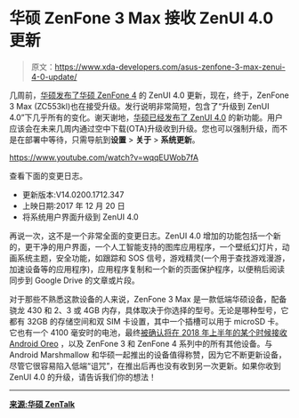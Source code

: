 # 华硕 ZenFone 3 Max 接收 ZenUI 4.0 更新

> 原文：<https://www.xda-developers.com/asus-zenfone-3-max-zenui-4-0-update/>

几周前，[华硕发布了华硕 ZenFone 4](https://www.xda-developers.com/asus-zenui-4-0-zenfone-4-max/) 的 ZenUI 4.0 更新，现在，终于，ZenFone 3 Max (ZC553kl)也在接受升级。发行说明非常简短，包含了“升级到 ZenUI 4.0”下几乎所有的变化。谢天谢地，[华硕已经发布了 ZenUI 4.0](https://zenui.asus.com/zenui-4/) 的新功能。用户应该会在未来几周内通过空中下载(OTA)升级收到升级。您也可以强制升级，而不是在部署中等待，只需导航到**设置** > **关于** > **系统更新**。

https://www.youtube.com/watch?v=wqqEUWob7fA

查看下面的变更日志。

*   更新版本:V14.0200.1712.347
*   上映日期:2017 年 12 月 20 日
*   将系统用户界面升级到 ZenUI 4.0

再说一次，这不是一个非常全面的变更日志。ZenUI 4.0 增加的功能包括一个新的，更干净的用户界面，一个人工智能支持的图库应用程序，一个壁纸幻灯片，动画系统主题，安全功能，如跟踪和 SOS 信号，游戏精灵(一个用于查找游戏漫游，加速设备等的应用程序)，应用程序复制和一个新的页面保护程序，以便稍后阅读同步到 Google Drive 的文章或片段。

对于那些不熟悉这款设备的人来说，ZenFone 3 Max 是一款低端华硕设备，配备骁龙 430 和 2、3 或 4GB 内存，具体取决于你选择的型号。无论是哪种型号，它都有 32GB 的存储空间和双 SIM 卡设置，其中一个插槽可以用于 microSD 卡。它也有一个 4100 毫安时的电池，最终[被确认将在 2018 年上半年的某个时候接收 Android Oreo](https://www.xda-developers.com/asus-zenfone-3-zenfone-4-android-o/) ，以及 ZenFone 3 和 ZenFone 4 系列中的所有其他设备。与 Android Marshmallow 和华硕一起推出的设备值得称赞，因为它不断更新设备，尽管它很容易陷入低端“诅咒”，在推出后再也没有收到另一次更新。如果你收到 ZenUI 4.0 的升级，请告诉我们你的想法！

* * *

[**来源:华硕 ZenTalk**](https://www.asus.com/zentalk/thread-190418-1-1.html)